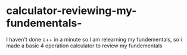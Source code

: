 # calculator-reviewing-my-fundementals-
I haven't done c++ in a minute so I am relearning my fundementals, so i made a basic 4 operation calculator to review my fundementals
